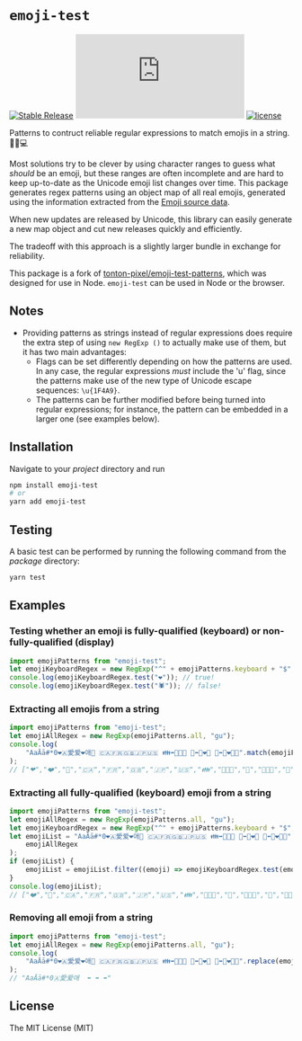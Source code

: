 # `emoji-test`

[![Stable Release](https://img.shields.io/npm/v/emoji-test.svg)](https://npm.im/emoji-test)
[![gzip size](http://img.badgesize.io/https://unpkg.com/emoji-test@latest/dist/emoji-test.cjs.production.min.js?compression=gzip)](https://unpkg.com/emoji-test@latest/dist/emoji-test.cjs.production.min.js)
[![license](https://badgen.now.sh/badge/license/MIT)](./LICENSE)

Patterns to contruct reliable regular expressions to match emojis in a string. 👋💸💻

Most solutions try to be clever by using character ranges to guess what _should_ be an emoji, but these ranges are often incomplete and are hard to keep up-to-date as the Unicode emoji list changes over time. This package generates regex patterns using an object map of all real emojis, generated using the information extracted from the [Emoji source data](https://unicode.org/Public/emoji/13.1/emoji-test.txt).

When new updates are released by Unicode, this library can easily generate a new map object and cut new releases quickly and efficiently.

The tradeoff with this approach is a slightly larger bundle in exchange for reliability.

This package is a fork of [tonton-pixel/emoji-test-patterns](https://github.com/tonton-pixel/emoji-test-patterns), which was designed for use in Node. `emoji-test` can be used in Node or the browser.

## Notes

- Providing patterns as strings instead of regular expressions does require the extra step of using `new RegExp ()` to actually make use of them, but it has two main advantages:
  - Flags can be set differently depending on how the patterns are used. In any case, the regular expressions _must_ include the 'u' flag, since the patterns make use of the new type of Unicode escape sequences: `\u{1F4A9}`.
  - The patterns can be further modified before being turned into regular expressions; for instance, the pattern can be embedded in a larger one (see examples below).

## Installation

Navigate to your _project_ directory and run

```sh
npm install emoji-test
# or
yarn add emoji-test
```

## Testing

A basic test can be performed by running the following command from the _package_ directory:

```sh
yarn test
```

## Examples

### Testing whether an emoji is fully-qualified (keyboard) or non-fully-qualified (display)

```js
import emojiPatterns from "emoji-test";
let emojiKeyboardRegex = new RegExp("^" + emojiPatterns.keyboard + "$", "gu");
console.log(emojiKeyboardRegex.test("❤️")); // true!
console.log(emojiKeyboardRegex.test("🕷")); // false!
```

### Extracting all emojis from a string

```js
import emojiPatterns from "emoji-test";
let emojiAllRegex = new RegExp(emojiPatterns.all, "gu");
console.log(
	"AaĀā#*0❤🇦愛爱❤️애💜 🇨🇦🇫🇷🇬🇧🇯🇵🇺🇸 👪⬌👨‍👩‍👦 💑⬌👩‍❤️‍👨 💏⬌👩‍❤️‍💋‍👨".match(emojiPatterns)
);
// ["❤","❤️","💜","🇨🇦","🇫🇷","🇬🇧","🇯🇵","🇺🇸","👪","👨‍👩‍👦","💑","👩‍❤️‍👨","💏","👩‍❤️‍💋‍👨"]
```

### Extracting all fully-qualified (keyboard) emoji from a string

```js
import emojiPatterns from "emoji-test";
let emojiAllRegex = new RegExp(emojiPatterns.all, "gu");
let emojiKeyboardRegex = new RegExp("^" + emojiPatterns.keyboard + "$", "u");
let emojiList = "AaĀā#*0❤🇦愛爱❤️애💜 🇨🇦🇫🇷🇬🇧🇯🇵🇺🇸 👪⬌👨‍👩‍👦 💑⬌👩‍❤️‍👨 💏⬌👩‍❤️‍💋‍👨".match(
	emojiAllRegex
);
if (emojiList) {
	emojiList = emojiList.filter((emoji) => emojiKeyboardRegex.test(emoji));
}
console.log(emojiList);
// ["❤️","💜","🇨🇦","🇫🇷","🇬🇧","🇯🇵","🇺🇸","👪","👨‍👩‍👦","💑","👩‍❤️‍👨","💏","👩‍❤️‍💋‍👨"]
```

### Removing all emoji from a string

```js
import emojiPatterns from "emoji-test";
let emojiAllRegex = new RegExp(emojiPatterns.all, "gu");
console.log(
	"AaĀā#*0❤🇦愛爱❤️애💜 🇨🇦🇫🇷🇬🇧🇯🇵🇺🇸 👪⬌👨‍👩‍👦 💑⬌👩‍❤️‍👨 💏⬌👩‍❤️‍💋‍👨".replace(emojiAllRegex, "")
);
// "AaĀā#*0🇦愛爱애  ⬌ ⬌ ⬌"
```

## License

The MIT License (MIT)
